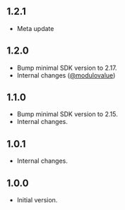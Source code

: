 ## 1.2.1

- Meta update

## 1.2.0

- Bump minimal SDK version to 2.17.
- Internal changes ([@modulovalue](https://github.com/modulovalue))

## 1.1.0

- Bump minimal SDK version to 2.15.
- Internal changes.

## 1.0.1

- Internal changes.

## 1.0.0

- Initial version.
